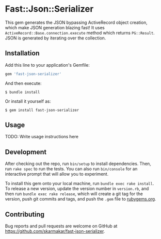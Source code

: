 # Fast::Json::Serializer

This gem generates the JSON bypassing ActiveRecord object creation, which make JSON generation blazing fast! It uses `ActiveRecord::Base.connection.execute` method which returns `PG::Result`. JSON is generated by iterating over the collection.

## Installation

Add this line to your application's Gemfile:

```ruby
gem 'fast-json-serializer'
```

And then execute:

    $ bundle install

Or install it yourself as:

    $ gem install fast-json-serializer

## Usage

TODO: Write usage instructions here

## Development

After checking out the repo, run `bin/setup` to install dependencies. Then, run `rake spec` to run the tests. You can also run `bin/console` for an interactive prompt that will allow you to experiment.

To install this gem onto your local machine, run `bundle exec rake install`. To release a new version, update the version number in `version.rb`, and then run `bundle exec rake release`, which will create a git tag for the version, push git commits and tags, and push the `.gem` file to [rubygems.org](https://rubygems.org).

## Contributing

Bug reports and pull requests are welcome on GitHub at https://github.com/skarmakar/fast-json-serializer.

